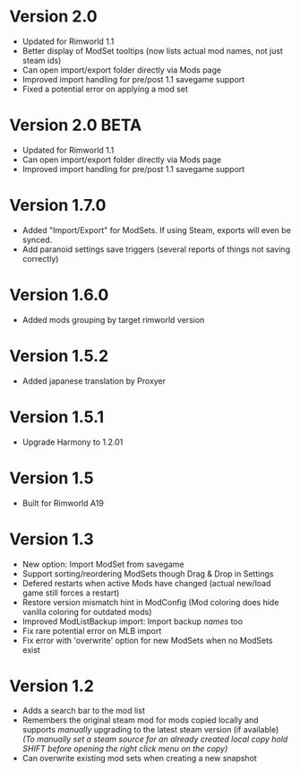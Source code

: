 # Version 2.0

- Updated for Rimworld 1.1
- Better display of ModSet tooltips (now lists actual mod names, not just steam ids)
- Can open import/export folder directly via Mods page
- Improved import handling for pre/post 1.1 savegame support
- Fixed a potential error on applying a mod set

# Version 2.0 BETA

- Updated for Rimworld 1.1
- Can open import/export folder directly via Mods page
- Improved import handling for pre/post 1.1 savegame support

# Version 1.7.0

- Added "Import/Export" for ModSets. If using Steam, exports will even be synced.
- Add paranoid settings save triggers (several reports of things not saving correctly)

# Version 1.6.0

- Added mods grouping by target rimworld version

# Version 1.5.2

- Added japanese translation by Proxyer

# Version 1.5.1

- Upgrade Harmony to 1.2.01

# Version 1.5

- Built for Rimworld A19

# Version 1.3

- New option: Import ModSet from savegame
- Support sorting/reordering ModSets though Drag & Drop in Settings
- Defered restarts when active Mods have changed (actual new/load game still forces a restart)
- Restore version mismatch hint in ModConfig (Mod coloring does hide vanilla coloring for outdated mods)
- Improved ModListBackup import: Import backup *names* too
- Fix rare potential error on MLB import
- Fix error with 'overwrite' option for new ModSets when no ModSets exist

# Version 1.2

- Adds a search bar to the mod list
- Remembers the original steam mod for mods copied locally and supports *manually* upgrading to the latest steam version (if available)
  _(To manually set a steam source for an already created local copy hold SHIFT before opening the right click menu on the copy)_
- Can overwrite existing mod sets when creating a new snapshot
